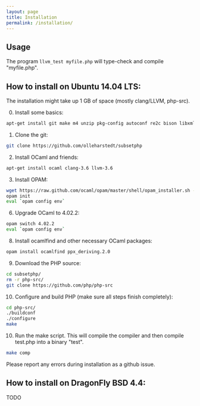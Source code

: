 ```yaml
---
layout: page
title: Installation
permalink: /installation/
---
```


Usage
-----

The program `llvm_test myfile.php` will type-check and compile "myfile.php".

How to install on Ubuntu 14.04 LTS:
-----------------------------------

The installation might take up 1 GB of space (mostly clang/LLVM, php-src).

0. Install some basics:

  ```bash
apt-get install git make m4 unzip pkg-config autoconf re2c bison libxml2-dev
  ```

1. Clone the git:

  ```bash
git clone https://github.com/olleharstedt/subsetphp
  ```

2. Install OCaml and friends:

  ```bash
apt-get install ocaml clang-3.6 llvm-3.6
  ```

3. Install OPAM: 

```bash
wget https://raw.github.com/ocaml/opam/master/shell/opam_installer.sh -O - | sh -s /usr/local/bin/
opam init
eval `opam config env`
```

6. Upgrade OCaml to 4.02.2: 

```bash
opam switch 4.02.2
eval `opam config env`
```

8. Install ocamlfind and other necessary OCaml packages:

```bash
opam install ocamlfind ppx_deriving.2.0
```

9. Download the PHP source:

```bash
cd subsetphp/
rm -r php-src/
git clone https://github.com/php/php-src
```

10. Configure and build PHP (make sure all steps finish completely):

```bash
cd php-src/
./buildconf
./configure
make
```

10. Run the make script. This will compile the compiler and then compile test.php into a binary "test".

```bash
make comp
```

Please report any errors during installation as a github issue.

How to install on DragonFly BSD 4.4:
------------------------------------

TODO
